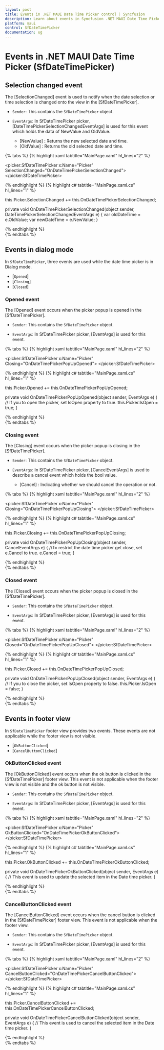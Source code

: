 ```yaml
---
layout: post
title: Events in .NET MAUI Date Time Picker control | Syncfusion
description: Learn about events in Syncfusion .NET MAUI Date Time Picker (SfDateTimePicker) control and its basic features.
platform: maui
control: SfDateTimePicker
documentation: ug
---
```


# Events in .NET MAUI Date Time Picker (SfDateTimePicker)

## Selection changed event

The [SelectionChanged] event is used to notify when the date selection or time selection is changed onto the view in the [SfDateTimePicker].

* `Sender`: This contains the `SfDateTimePicker` object.

* `EventArgs`: In SfDateTimePicker picker, [DateTimePickerSelectionChangedEventArgs] is used for this event which holds the data of NewValue and OldValue.

    * [NewValue] : Returns the new selected date and time.
    * [OldValue] : Returns the old selected date and time.


{% tabs %}
{% highlight xaml tabtitle="MainPage.xaml" hl_lines="2" %}

<picker:SfDateTimePicker x:Name="Picker"
                         SelectionChanged="OnDateTimePickerSelectionChanged">
</picker:SfDateTimePicker>

{% endhighlight %}
{% highlight c# tabtitle="MainPage.xaml.cs" hl_lines="1" %}

this.Picker.SelectionChanged += this.OnDateTimePickerSelectionChanged;

private void OnDateTimePickerSelectionChanged(object sender, DateTimePickerSelectionChangedEventArgs e)
        {
            var oldDateTime = e.OldValue;
            var newDateTime = e.NewValue;
        }

{% endhighlight %}  
{% endtabs %}

## Events in dialog mode

In `SfDateTimePicker`, three events are used while the date time picker is in Dialog mode.

 * [`Opened`]
 * [`Closing`]
 * [`Closed`]

### Opened event

The [Opened] event occurs when the picker popup is opened in the [SfDateTimePicker].

* `Sender`: This contains the `SfDateTimePicker` object.

* `EventArgs`: In SfDateTimePicker picker, [EventArgs] is used for this event.

{% tabs %}
{% highlight xaml tabtitle="MainPage.xaml" hl_lines="2" %}

<picker:SfDateTimePicker x:Name="Picker"
                         Closing="OnDateTimePickerPopUpOpened">
</picker:SfDateTimePicker>

{% endhighlight %}
{% highlight c# tabtitle="MainPage.xaml.cs" hl_lines="1" %}

this.Picker.Opened += this.OnDateTimePickerPopUpOpened;

private void OnDateTimePickerPopUpOpened(object sender, EventArgs e)
        {
            // If you to open the picker, set IsOpen property to true.
            this.Picker.IsOpen = true;
        }

{% endhighlight %}  
{% endtabs %}

### Closing event

The [Closing] event occurs when the picker popup is closing in the [SfDateTimePicker].

* `Sender`: This contains the `SfDateTimePicker` object.

* `EventArgs`: In SfDateTimePicker picker, [CancelEventArgs] is used to describe a cancel event which holds the bool value.

    * [Cancel] : Indicating whether we should cancel the operation or not.

{% tabs %}
{% highlight xaml tabtitle="MainPage.xaml" hl_lines="2" %}

<picker:SfDateTimePicker x:Name="Picker"
                         Closing="OnDateTimePickerPopUpClosing">
</picker:SfDateTimePicker>

{% endhighlight %}
{% highlight c# tabtitle="MainPage.xaml.cs" hl_lines="1" %}

this.Picker.Closing += this.OnDateTimePickerPopUpClosing;

private void OnDateTimePickerPopUpClosing(object sender, CancelEventArgs e)
        {
            //To restrict the date time picker get close, set e.Cancel to true.
            e.Cancel = true;
        }

{% endhighlight %}  
{% endtabs %}

### Closed event

The [Closed] event occurs when the picker popup is closed in the [SfDateTimePicker].

* `Sender`: This contains the `SfDateTimePicker` object.

* `EventArgs`: In SfDateTimePicker picker, [EventArgs] is used for this event.

{% tabs %}
{% highlight xaml tabtitle="MainPage.xaml" hl_lines="2" %}

<picker:SfDateTimePicker x:Name="Picker"
                         Closed="OnDateTimePickerPopUpClosed">
</picker:SfDateTimePicker>

{% endhighlight %}
{% highlight c# tabtitle="MainPage.xaml.cs" hl_lines="1" %}

this.Picker.Closed += this.OnDateTimePickerPopUpClosed;

private void OnDateTimePickerPopUpClosed(object sender, EventArgs e)
        {
            // If you to close the picker, set IsOpen property to false.
            this.Picker.IsOpen = false;
        }

{% endhighlight %}  
{% endtabs %}

## Events in footer view

In `SfDateTimePicker` footer view provides two events. These events are not applicable while the footer view is not visible.

 * [`OkButtonClicked`]
 * [`CancelButtonClicked`]

### OkButtonClicked event

 The [OkButtonClicked] event occurs when the ok button is clicked in the [SfDateTimePicker] footer view. This event is not applicable when the footer view is not visible and the ok button is not visible.

* `Sender`: This contains the `SfDateTimePicker` object.

* `EventArgs`: In SfDateTimePicker picker, [EventArgs] is used for this event.

{% tabs %}
{% highlight xaml tabtitle="MainPage.xaml" hl_lines="2" %}

<picker:SfDateTimePicker x:Name="Picker"
                         OkButtonClicked="OnDateTimePickerOkButtonClicked">
</picker:SfDateTimePicker>

{% endhighlight %}
{% highlight c# tabtitle="MainPage.xaml.cs" hl_lines="1" %}

this.Picker.OkButtonClicked += this.OnDateTimePickerOkButtonClicked;

private void OnDateTimePickerOkButtonClicked(object sender, EventArgs e)
        {
            // This event is used to update the selected item in the Date time picker.
        }

{% endhighlight %}  
{% endtabs %}

### CancelButtonClicked event

 The [CancelButtonClicked] event occurs when the cancel button is clicked in the [SfDateTimePicker] footer view. This event is not applicable when the footer view.

* `Sender`: This contains the `SfDateTimePicker` object.

* `EventArgs`: In SfDateTimePicker picker, [EventArgs] is used for this event.

{% tabs %}
{% highlight xaml tabtitle="MainPage.xaml" hl_lines="2" %}

<picker:SfDateTimePicker x:Name="Picker"
                         CancelButtonClicked="OnDateTimePickerCancelButtonClicked">
</picker:SfDateTimePicker>

{% endhighlight %}
{% highlight c# tabtitle="MainPage.xaml.cs" hl_lines="1" %}

this.Picker.CancelButtonClicked += this.OnDateTimePickerCancelButtonClicked;

private void OnDateTimePickerCancelButtonClicked(object sender, EventArgs e)
        {
            // This event is used to cancel the selected item in the Date time picker.
        }

{% endhighlight %}  
{% endtabs %}